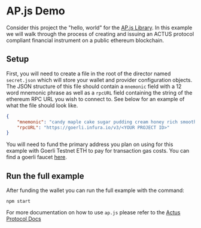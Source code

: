 # AP.js Demo

Consider this project the "hello, world" for the [AP.js Library](https://github.com/atpar/ap-monorepo/tree/master/packages/ap.js). In this example we will walk through the process of creating and issuing an ACTUS protocol compliant financial instrument on a public ethereum blockchain.

## Setup

First, you will need to create a file in the root of the director named `secret.json` which will store your wallet and provider configuration objects. The JSON structure of this file should contain a `mnemonic` field with a 12 word mnemonic phrase as well as a `rpcURL` field containing the string of the ethereum RPC URL you wish to connect to. See below for an example of what the file should look like.

```json
{
    "mnemonic": "candy maple cake sugar pudding cream honey rich smooth crumble sweet treat",
    "rpcURL": "https://goerli.infura.io/v3/<YOUR PROJECT ID>"
}
```

You will need to fund the primary address you plan on using for this example with Goerli Testnet ETH to pay for transaction gas costs. You can find a goerli faucet [here](https://goerli-faucet.slock.it/).


## Run the full example

After funding the wallet you can run the full example with the command:

    npm start


For more documentation on how to use `ap.js` please refer to the [Actus Protocol Docs](https://docs.actus-protocol.io/guides/getting-started)